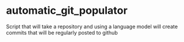 # automatic_git_populator
Script that will take a repository and using a language model will create commits that will be regularly posted to github
